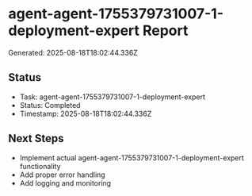 # agent-agent-1755379731007-1-deployment-expert Report

Generated: 2025-08-18T18:02:44.336Z

## Status
- Task: agent-agent-1755379731007-1-deployment-expert
- Status: Completed
- Timestamp: 2025-08-18T18:02:44.336Z

## Next Steps
- Implement actual agent-agent-1755379731007-1-deployment-expert functionality
- Add proper error handling
- Add logging and monitoring
